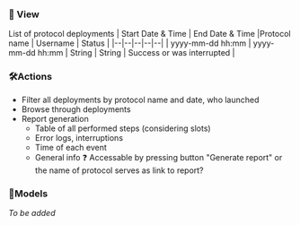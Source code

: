 ### 👀 View 
List of protocol deployments
| Start Date & Time | End Date & Time |Protocol name | Username |  Status |
|--|--|--|--|--|
| yyyy-mm-dd hh:mm | yyyy-mm-dd hh:mm | String | String | Success or was interrupted |

### 🛠Actions
* Filter all deployments by protocol name and date, who launched
* Browse through deployments
* Report generation
	* Table of all performed steps (considering slots)
	* Error logs, interruptions
	* Time of each event
	* General info
	❓ Accessable by pressing button "Generate report" or the name of protocol serves as link to report?

### 🎨Models
*To be added*
